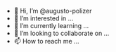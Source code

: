 - 👋 Hi, I’m @augusto-polizer
- 👀 I’m interested in ...
- 🌱 I’m currently learning ...
- 💞️ I’m looking to collaborate on ...
- 📫 How to reach me ...

<!---
augusto-polizer/augusto-polizer is a ✨ special ✨ repository because its `README.md` (this file) appears on your GitHub profile.
You can click the Preview link to take a look at your changes.
--->
